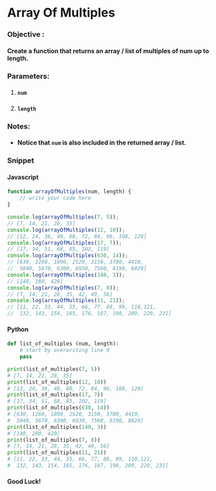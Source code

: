 # Array Of Multiples

### Objective :

#### Create a function that returns an array / list of multiples of num up to length.

### Parameters:

1. #### ```num``` 

2. #### ```length``` 

### Notes:

- #### Notice that ```num``` is also included in the returned array / list.

### Snippet

#### 	Javascript

```javascript
function arrayOfMultiples(num, length) {
	// write your code here
}

console.log(arrayOfMultiples(7, 5));
// [7, 14, 21, 28, 35]
console.log(arrayOfMultiples(12, 10));
// [12, 24, 36, 48, 60, 72, 84, 96, 108, 120]
console.log(arrayOfMultiples(17, 7));
// [17, 34, 51, 68, 85, 102, 119]
console.log(arrayOfMultiples(630, 14));
// [630, 1260, 1890, 2520, 3150, 3780, 4410,
//  5040, 5670, 6300, 6930, 7560, 8190, 8820]
console.log(arrayOfMultiples(140, 3));
// [140, 280, 420]
console.log(arrayOfMultiples(7, 8));
// [7, 14, 21, 28, 35, 42, 49, 56]
console.log(arrayOfMultiples(11, 21));
// [11, 22, 33, 44, 55, 66, 77, 88, 99, 110,121,
//  132, 143, 154, 165, 176, 187, 198, 209, 220, 231]

```

#### 	Python

```python
def list_of_multiples (num, length):
    # start by overwriting line 9
    pass

print(list_of_multiples(7, 5))
# [7, 14, 21, 28, 35]
print(list_of_multiples(12, 10))
# [12, 24, 36, 48, 60, 72, 84, 96, 108, 120]
print(list_of_multiples(17, 7))
# [17, 34, 51, 68, 85, 102, 119]
print(list_of_multiples(630, 14))
# [630, 1260, 1890, 2520, 3150, 3780, 4410,
#  5040, 5670, 6300, 6930, 7560, 8190, 8820]
print(list_of_multiples(140, 3))
# [140, 280, 420]
print(list_of_multiples(7, 8))
# [7, 14, 21, 28, 35, 42, 49, 56]
print(list_of_multiples(11, 21))
# [11, 22, 33, 44, 55, 66, 77, 88, 99, 110,121,
#  132, 143, 154, 165, 176, 187, 198, 209, 220, 231]
```

#### Good Luck!
